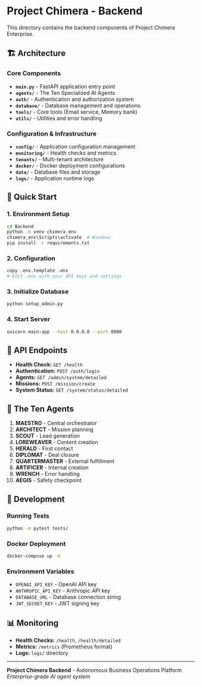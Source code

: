 # Project Chimera - Backend

This directory contains the backend components of Project Chimera Enterprise.

## 🏗 Architecture

### Core Components

- **`main.py`** - FastAPI application entry point
- **`agents/`** - The Ten Specialized AI Agents
- **`auth/`** - Authentication and authorization system
- **`database/`** - Database management and operations
- **`tools/`** - Core tools (Email service, Memory bank)
- **`utils/`** - Utilities and error handling

### Configuration & Infrastructure

- **`config/`** - Application configuration management
- **`monitoring/`** - Health checks and metrics
- **`tenants/`** - Multi-tenant architecture
- **`docker/`** - Docker deployment configurations
- **`data/`** - Database files and storage
- **`logs/`** - Application runtime logs

## 🚀 Quick Start

### 1. Environment Setup
```bash
cd Backend
python -m venv chimera_env
chimera_env\Scripts\activate  # Windows
pip install -r requirements.txt
```

### 2. Configuration
```bash
copy .env.template .env
# Edit .env with your API keys and settings
```

### 3. Initialize Database
```bash
python setup_admin.py
```

### 4. Start Server
```bash
uvicorn main:app --host 0.0.0.0 --port 8000
```

## 📡 API Endpoints

- **Health Check:** `GET /health`
- **Authentication:** `POST /auth/login`
- **Agents:** `GET /admin/system/detailed`
- **Missions:** `POST /mission/create`
- **System Status:** `GET /system/status/detailed`

## 🤖 The Ten Agents

1. **MAESTRO** - Central orchestrator
2. **ARCHITECT** - Mission planning
3. **SCOUT** - Lead generation
4. **LOREWEAVER** - Content creation
5. **HERALD** - First contact
6. **DIPLOMAT** - Deal closure
7. **QUARTERMASTER** - External fulfillment
8. **ARTIFICER** - Internal creation
9. **WRENCH** - Error handling
10. **AEGIS** - Safety checkpoint

## 🔧 Development

### Running Tests
```bash
python -m pytest tests/
```

### Docker Deployment
```bash
docker-compose up -d
```

### Environment Variables
- `OPENAI_API_KEY` - OpenAI API key
- `ANTHROPIC_API_KEY` - Anthropic API key
- `DATABASE_URL` - Database connection string
- `JWT_SECRET_KEY` - JWT signing key

## 📊 Monitoring

- **Health Checks:** `/health`, `/health/detailed`
- **Metrics:** `/metrics` (Prometheus format)
- **Logs:** `logs/` directory

---

**Project Chimera Backend** - Autonomous Business Operations Platform
*Enterprise-grade AI agent system*
